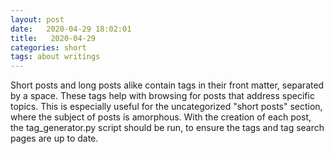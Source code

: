 ```yaml
---
layout: post
date:   2020-04-29 18:02:01
title:   2020-04-29
categories: short
tags: about writings
---
```


Short posts and long posts alike contain tags in their front matter, separated by a space. These tags help with browsing for posts that address specific topics. This is especially useful for the uncategorized "short posts" section, where the subject of posts is amorphous. With the creation of each post, the tag_generator.py script should be run, to ensure the tags and tag search pages are up to date.
